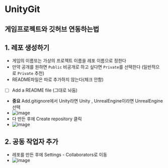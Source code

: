 # UnityGit
## 게임프로젝트와 깃허브 연동하는법

## 1. 레포 생성하기
- 게임의 이름또는 가상의 프로젝트 이름을 레포 이름으로 정한다
- 만약 공개를 원하면 `Public` 비공개로 하고 싶다면 `Private`를 선택한다 (일반적으로 `Private` 추천)
- README파일은 따로 추가하지 않는다(체크 안함)
- [ ] Add a README file (그대로 놔둠)
- **중요** Add.gitignore에서 Unity라면 Unity , UnrealEngine이라면 UnrealEngine선택
- ![image](https://github.com/user-attachments/assets/964a85bd-2fc1-4a2f-9171-b83cb041c51e)
- 다 만든 후에 Create repository 클릭
- ![image](https://github.com/user-attachments/assets/ee88fc4f-3f04-4045-8af5-f0b519d98180)

## 2. 공동 작업자 추가
- 레포를 만든 후에 Settings - Collaborators로 이동
- ![image](https://github.com/user-attachments/assets/90f9c94d-931b-438e-87d1-bb5fb9049873)
